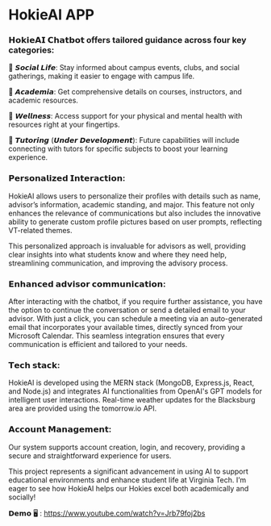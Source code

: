 # HokieAI APP

### 𝗛𝗼𝗸𝗶𝗲𝗔𝗜 𝗖𝗵𝗮𝘁𝗯𝗼𝘁 offers tailored guidance across four key categories:

🔹 𝙎𝙤𝙘𝙞𝙖𝙡 𝙇𝙞𝙛𝙚: Stay informed about campus events, clubs, and social gatherings, making it easier to engage with campus life.

🔹 𝘼𝙘𝙖𝙙𝙚𝙢𝙞𝙖: Get comprehensive details on courses, instructors, and academic resources.

🔹 𝙒𝙚𝙡𝙡𝙣𝙚𝙨𝙨: Access support for your physical and mental health with resources right at your fingertips.

🔹 𝙏𝙪𝙩𝙤𝙧𝙞𝙣𝙜 (𝙐𝙣𝙙𝙚𝙧 𝘿𝙚𝙫𝙚𝙡𝙤𝙥𝙢𝙚𝙣𝙩): Future capabilities will include connecting with tutors for specific subjects to boost your learning experience.

### 𝗣𝗲𝗿𝘀𝗼𝗻𝗮𝗹𝗶𝘇𝗲𝗱 𝗜𝗻𝘁𝗲𝗿𝗮𝗰𝘁𝗶𝗼𝗻: 
HokieAI allows users to personalize their profiles with details such as name, advisor’s information, academic standing, and major. This feature not only enhances the relevance of communications but also includes the innovative ability to generate custom profile pictures based on user prompts, reflecting VT-related themes.

This personalized approach is invaluable for advisors as well, providing clear insights into what students know and where they need help, streamlining communication, and improving the advisory process.

### 𝗘𝗻𝗵𝗮𝗻𝗰𝗲𝗱 𝗮𝗱𝘃𝗶𝘀𝗼𝗿 𝗰𝗼𝗺𝗺𝘂𝗻𝗶𝗰𝗮𝘁𝗶𝗼𝗻:
After interacting with the chatbot, if you require further assistance, you have the option to continue the conversation or send a detailed email to your advisor. With just a click, you can schedule a meeting via an auto-generated email that incorporates your available times, directly synced from your Microsoft Calendar. This seamless integration ensures that every communication is efficient and tailored to your needs.

### 𝗧𝗲𝗰𝗵 𝘀𝘁𝗮𝗰𝗸:
HokieAI is developed using the MERN stack (MongoDB, Express.js, React, and Node.js) and integrates AI functionalities from OpenAI's GPT models for intelligent user interactions. Real-time weather updates for the Blacksburg area are provided using the tomorrow.io API.

### 𝗔𝗰𝗰𝗼𝘂𝗻𝘁 𝗠𝗮𝗻𝗮𝗴𝗲𝗺𝗲𝗻𝘁:
Our system supports account creation, login, and recovery, providing a secure and straightforward experience for users.

This project represents a significant advancement in using AI to support educational environments and enhance student life at Virginia Tech. I’m eager to see how HokieAI helps our Hokies excel both academically and socially!

𝗗𝗲𝗺𝗼 🖥 : https://www.youtube.com/watch?v=Jrb79foj2bs
